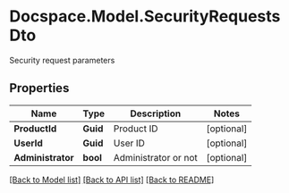 # Docspace.Model.SecurityRequestsDto
Security request parameters

## Properties

Name | Type | Description | Notes
------------ | ------------- | ------------- | -------------
**ProductId** | **Guid** | Product ID | [optional] 
**UserId** | **Guid** | User ID | [optional] 
**Administrator** | **bool** | Administrator or not | [optional] 

[[Back to Model list]](../README.md#documentation-for-models) [[Back to API list]](../README.md#documentation-for-api-endpoints) [[Back to README]](../README.md)

